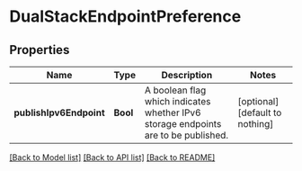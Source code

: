 # DualStackEndpointPreference


## Properties
Name | Type | Description | Notes
------------ | ------------- | ------------- | -------------
**publishIpv6Endpoint** | **Bool** | A boolean flag which indicates whether IPv6 storage endpoints are to be published. | [optional] [default to nothing]


[[Back to Model list]](../README.md#models) [[Back to API list]](../README.md#api-endpoints) [[Back to README]](../README.md)


